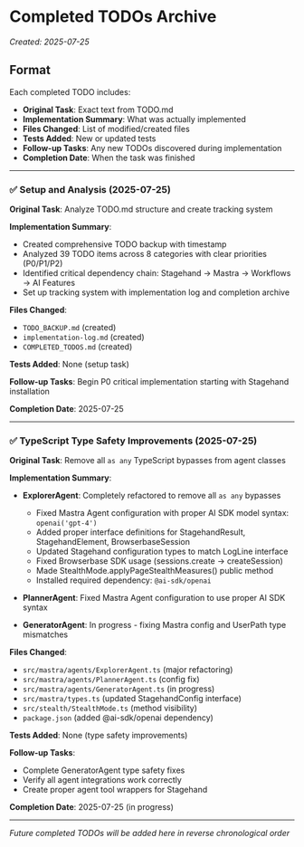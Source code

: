 # Completed TODOs Archive
*Created: 2025-07-25*

## Format
Each completed TODO includes:
- **Original Task**: Exact text from TODO.md
- **Implementation Summary**: What was actually implemented
- **Files Changed**: List of modified/created files
- **Tests Added**: New or updated tests
- **Follow-up Tasks**: Any new TODOs discovered during implementation
- **Completion Date**: When the task was finished

---

### ✅ Setup and Analysis (2025-07-25)

**Original Task**: Analyze TODO.md structure and create tracking system

**Implementation Summary**: 
- Created comprehensive TODO backup with timestamp
- Analyzed 39 TODO items across 8 categories with clear priorities (P0/P1/P2)
- Identified critical dependency chain: Stagehand → Mastra → Workflows → AI Features
- Set up tracking system with implementation log and completion archive

**Files Changed**:
- `TODO_BACKUP.md` (created)
- `implementation-log.md` (created) 
- `COMPLETED_TODOS.md` (created)

**Tests Added**: None (setup task)

**Follow-up Tasks**: Begin P0 critical implementation starting with Stagehand installation

**Completion Date**: 2025-07-25

---

### ✅ TypeScript Type Safety Improvements (2025-07-25)

**Original Task**: Remove all `as any` TypeScript bypasses from agent classes

**Implementation Summary**: 
- **ExplorerAgent**: Completely refactored to remove all `as any` bypasses
  - Fixed Mastra Agent configuration with proper AI SDK model syntax: `openai('gpt-4')`
  - Added proper interface definitions for StagehandResult, StagehandElement, BrowserbaseSession
  - Updated Stagehand configuration types to match LogLine interface  
  - Fixed Browserbase SDK usage (sessions.create → createSession)
  - Made StealthMode.applyPageStealthMeasures() public method
  - Installed required dependency: `@ai-sdk/openai`

- **PlannerAgent**: Fixed Mastra Agent configuration to use proper AI SDK syntax
- **GeneratorAgent**: In progress - fixing Mastra config and UserPath type mismatches

**Files Changed**:
- `src/mastra/agents/ExplorerAgent.ts` (major refactoring)
- `src/mastra/agents/PlannerAgent.ts` (config fix)
- `src/mastra/agents/GeneratorAgent.ts` (in progress)
- `src/mastra/types.ts` (updated StagehandConfig interface)
- `src/stealth/StealthMode.ts` (method visibility)
- `package.json` (added @ai-sdk/openai dependency)

**Tests Added**: None (type safety improvements)

**Follow-up Tasks**: 
- Complete GeneratorAgent type safety fixes
- Verify all agent integrations work correctly
- Create proper agent tool wrappers for Stagehand

**Completion Date**: 2025-07-25 (in progress)

---

*Future completed TODOs will be added here in reverse chronological order*